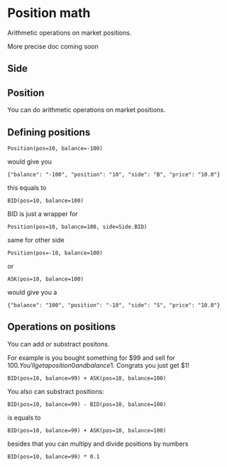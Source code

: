 # Position math
Arithmetic operations on market positions.

More precise doc coming soon

## Side

## Position
You can do arithmetic operations on market positions.

## Defining positions
```Position(pos=10, balance=-100)```

would give you 

```{"balance": "-100", "position": "10", "side": "B", "price": "10.0"}```

this equals to
 
 ```BID(pos=10, balance=100)```
 
 BID is just a wrapper for 
 
 ```Position(pos=10, balance=100, side=Side.BID)```
 
 same for other side
 
 ```Position(pos=-10, balance=100)```
 
 or 
 
 ```ASK(pos=10, balance=100)```
 
 would give you a
 
 ```{"balance": "100", "position": "-10", "side": "S", "price": "10.0"}```
 
 ## Operations on positions
 You can add or substract positons.
 
 For example is you bought something for $99 and sell for $100.
 You'll get a position 0 and balance 1$. Congrats you just get $1!
 
 ```BID(pos=10, balance=99) + ASK(pos=10, balance=100)```
 
 You also can substract positions:
 
 ```BID(pos=10, balance=99) - BID(pos=10, balance=100)```
 
 is equals to 
 
 ```BID(pos=10, balance=99) + ASK(pos=10, balance=100)```
 
 besides that you can multipy and divide positions by numbers
 
 ```BID(pos=10, balance=99) * 0.1```
 
